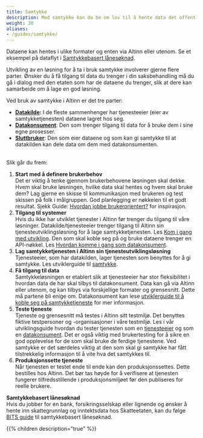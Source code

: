 ```yaml
---
title: Samtykke
description: Med samtykke kan du be om lov til å hente data det offentlige har om en innbygger eller virksomhet. Du får da midlertidig innsynsrett på et spesifikt sett med opplysninger fra brukeren. Dette kan for eksempel være ligningsdata fra Skatteetaten. 
weight: 30
aliases:
- /guides/samtykke/
---
```


Dataene kan hentes i ulike formater og enten via Altinn eller utenom. Se et eksempel på dataflyt i [Samtykkebasert lånesøknad](/docs/utviklingsguider/samtykke/eksempel/).

Utvikling av en løsning for å ta i bruk samtykke involverer gjerne flere parter. Ønsker du å få tilgang til data du trenger i din saksbehandling må du gå i dialog med den etaten som har de dataene du trenger, slik at dere kan samarbeide om å lage en god løsning.

Ved bruk av samtykke i Altinn er det tre parter:

- **[Datakilde](/docs/utviklingsguider/samtykke/datakilde/):** I de fleste sammenhenger har tjenesteeier (eier av samtykketjenesten) dataene lagret hos seg.
- **[Datakonsument](/docs/utviklingsguider/samtykke/datakonsument/)**: Den som trenger tilgang til data for å bruke dem i sine egne prosesser.
- **[Sluttbruker](/docs/utviklingsguider/samtykke/sluttbruker/)**: Den som eier dataene og som kan gi samtykke til at datakilden kan dele data om dem med datakonsumenten.<br><br>

Slik går du frem:

1. **Start med å definere brukerbehov**<br>Det er viktig å tenke gjennom brukerbehovene løsningen skal dekke. Hvem skal bruke løsningen, hvilke data skal hentes og hvem skal bruke dem? Lag gjerne en skisse til kommunikasjon med brukeren og test skissen på folk i målgruppen. God planlegging er nøkkelen til et godt resultat. Sjekk Guide: [Hvordan jobbe brukerorientert?](https://www.altinndigital.no/kom-i-gang/guide-kom-i-gang-med-altinn/hvordan-jobbe-brukerorientert/) for inspirasjon.
2. **Tilgang til systemer**<br>Hvis du ikke har utviklet tjenester i Altinn før trenger du tilgang til våre løsninger. Datakilde/tjenesteeier trenger tilgang til Altinn sin tjenesteutviklingsløsning for å lage samtykketjenesten. Les [Kom i gang med utvikling](/docs/kom-i-gang-med-utvikling/). Den som skal koble seg på og bruke dataene trenger en API-nøkkel. Les [Hvordan komme i gang som datakonsument](/docs/utviklingsguider/samtykke/datakonsument/).
3. **Lag samtykketjenesten i Altinn sin tjenesteutviklingsløsning**<br>Tjenesteeier, som har datakilden, lager tjenesten som benyttes for å gi samtykke. Les utviklerguide til [samtykke](/docs/utviklingsguider/samtykke/).
4. **Få tilgang til data**<br>Samtykkeløsningen er etablert slik at tjenesteeier har stor fleksibilitet i hvordan data de har skal tilbys til datakonsument. Data kan gå via Altinn eller utenom, og kan tilbys via forskjellige formater og grensesnitt. Dette må partene bli enige om. Datakonsument kan lese [utviklerguide til å koble seg på samtykketjeneste](/docs/utviklingsguider/samtykke/datakonsument/) for mer informasjon.
5. **Teste tjeneste**<br>Tjeneste og grensesnitt må testes i Altinn sitt testmiljø. Det benyttes fiktive testpersoner og -organisasjoner i våre testmiljø. Les i vår utviklingsguide hvordan du tester tjenesten som en [tjenesteeier](/docs/utviklingsguider/samtykke/datakilde/test-tjeneste/) og som en [datakonsument](/docs/utviklingsguider/samtykke/datakonsument/test-tjeneste/). Det er også viktig med brukertesting for å sikre en god opplevelse for de som skal bruke de ferdige tjenestene. Ved samtykke er det særdeles viktig at den som skal gi samtykke har fått tilstrekkelig informasjon til å vite hva det samtykkes til.
6. **Produksjonssette tjeneste**<br>Når tjenesten er testet ende til ende kan den produksjonssettes. Dette bestilles hos Altinn. Det bør tas høyde for å verifisere at tjenesten fungerer tilfredsstillende i produksjonsmiljøet før den publiseres for reelle brukere.

**Samtykkebasert lånesøknad**<br>
Hvis du jobber for en bank, forsikringsselskap eller lignende og ønsker å hente inn skattegrunnlag og inntektsdata hos Skatteetaten, kan du følge [BITS guide](https://www.bits.no/dsop-sbl/) til samtykkebasert lånesøknad.

{{% children description="true" %}}
